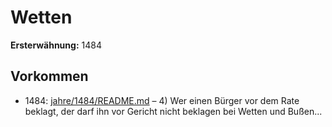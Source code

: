 # Wetten

**Ersterwähnung:** 1484

## Vorkommen
- 1484: [jahre/1484/README.md](../jahre/1484/README.md) – 4) Wer einen Bürger vor dem Rate beklagt, der darf
ihn vor Gericht nicht beklagen bei Wetten und Bußen...
